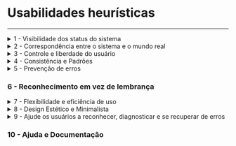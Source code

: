 # Usabilidades heurísticas

---

<details>
  <summary>1 - Visibilidade dos status do sistema</summary>
  <img src="1.png">
</details>
<details>
  <summary>2 - Correspondência entre o sistema e o mundo real</summary>
  <img src="2.png">
</details>
<details>
  <summary>3 - Controle e liberdade do usuário</summary>
  <img src="3.png">
</details>

<details>
  <summary>4 - Consistência e Padrões</summary>
  <img src="4.png">
</details>

<details>
  <summary>5 - Prevenção de erros</summary>
  <img src="5.png">
</details>

### 6 - Reconhecimento em vez de lembrança

<details>
  <summary>7 - Flexibilidade e eficiência de uso</summary>
  <img src="7.png">
</details>

<details>
  <summary>8 - Design Estético e Minimalista</summary>
  <img src="8.png">
</details>

<details>
  <summary>9 - Ajude os usuários a reconhecer, diagnosticar e se recuperar de erros</summary>
  <img src="9.png">
</details>

### 10 - Ajuda e Documentação
